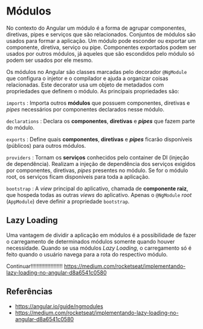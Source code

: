 # Módulos

No contexto do Angular um módulo é a forma de agrupar componentes, diretivas, pipes e serviços que são relacionados. Conjuntos de módulos são usados para formar a aplicação. Um módulo pode esconder ou exportar um componente, diretiva, serviço ou pipe. Componentes exportados podem ser usados por outros módulos, já aqueles que são escondidos pelo módulo só podem ser usados por ele mesmo.

Os módulos no Angular são classes marcadas pelo decorador `@NgModule` que configura o injetor e o compilador e ajuda a organizar coisas relacionadas. Este decorator usa um objeto de metadados com propriedades que definem o módulo. As principais propriedades são:

`imports`
: Importa outros **módulos** que possuem componentes, diretivas e *pipes* necessários por componentes declarados nesse módulo.

`declarations`
: Declara os **componentes**, **diretivas** e ***pipes*** que fazem parte do módulo.

`exports`
: Define quais **componentes**, **diretivas** e ***pipes*** ficarão disponíveis (públicos) para outros módulos.

`providers`
: Tornam os **serviços** conhecidos pelo container de DI (injeção de dependência). Realizam a injeção de dependência dos serviços exigidos por componentes, diretivas, *pipes* presentes no módulo. Se for o módulo root, os serviços ficam disponíveis para toda a aplicação.

`bootstrap`
: A *view* principal do aplicativo, chamada de **componente raiz**, que hospeda todas as outras *views* do aplicativo. Apenas o `@NgModule` *root* (`AppModule`) deve definir a propriedade `bootstrap`.

## Lazy Loading

Uma vantagem de dividir a aplicação em módulos é a possibilidade de fazer o carregamento de determinados módulos somente quando houver necessidade. Quando se usa módulos *Lazy Loading*, o carregamento só é feito quando o usuário navega para a rota do respectivo módulo.



Continuar!!!!!!!!!!!!!!!!!!!!!
https://medium.com/rocketseat/implementando-lazy-loading-no-angular-d8a6541c0580


## Referências

- <https://angular.io/guide/ngmodules>
- <https://medium.com/rocketseat/implementando-lazy-loading-no-angular-d8a6541c0580>
